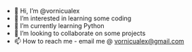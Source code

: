 - 👋 Hi, I’m @vornicualex
- 👀 I’m interested in learning some coding 
- 🌱 I’m currently learning Python
- 💞️ I’m looking to collaborate on some projects
- 📫 How to reach me - email me @ vornicualex@gmail.com

<!---
vornicualex/vornicualex is a ✨ special ✨ repository because its `README.md` (this file) appears on your GitHub profile.
You can click the Preview link to take a look at your changes.
--->
